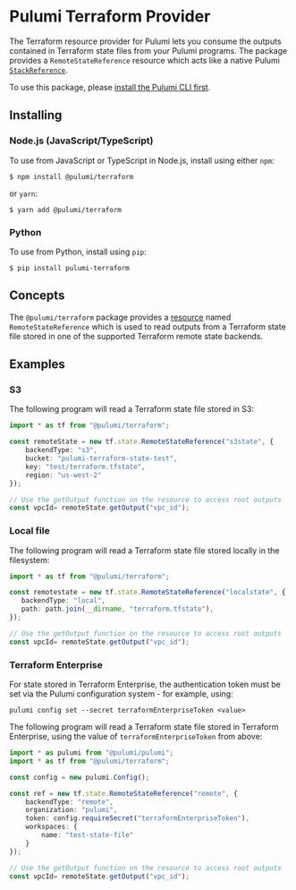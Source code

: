 # Pulumi Terraform Provider

The Terraform resource provider for Pulumi lets you consume the outputs
contained in Terraform state files from your Pulumi programs. The package
provides a `RemoteStateReference` resource which acts like a native Pulumi
[`StackReference`][stackreference].

To use this package, please [install the Pulumi CLI first][pulumicli].

## Installing

### Node.js (JavaScript/TypeScript)

To use from JavaScript or TypeScript in Node.js, install using either `npm`:

    $ npm install @pulumi/terraform

or `yarn`:

    $ yarn add @pulumi/terraform
    
### Python

To use from Python, install using `pip`:

    $ pip install pulumi-terraform

## Concepts

The `@pulumi/terraform` package provides a [resource](https://www.pulumi.com/docs/concepts/resources/) named `RemoteStateReference`
which is used to read outputs from a Terraform state file stored in one of the supported
Terraform remote state backends.

## Examples

### S3

The following program will read a Terraform state file stored in S3:

```typescript
import * as tf from "@pulumi/terraform";

const remoteState = new tf.state.RemoteStateReference("s3state", {
    backendType: "s3",
    bucket: "pulumi-terraform-state-test",
    key: "test/terraform.tfstate",
    region: "us-west-2"
});

// Use the getOutput function on the resource to access root outputs
const vpcId= remoteState.getOutput("vpc_id");
```

### Local file

The following program will read a Terraform state file stored locally in the
filesystem:

```typescript
import * as tf from "@pulumi/terraform";

const remotestate = new tf.state.RemoteStateReference("localstate", {
   backendType: "local",
   path: path.join(__dirname, "terraform.tfstate"),
});

// Use the getOutput function on the resource to access root outputs
const vpcId= remoteState.getOutput("vpc_id");
```

### Terraform Enterprise

For state stored in Terraform Enterprise, the authentication token must be set
via the Pulumi configuration system - for example, using:

    pulumi config set --secret terraformEnterpriseToken <value>

The following program will read a Terraform state file stored in Terraform
Enterprise, using the value of `terraformEnterpriseToken` from above:

```typescript
import * as pulumi from "@pulumi/pulumi";
import * as tf from "@pulumi/terraform";

const config = new pulumi.Config();

const ref = new tf.state.RemoteStateReference("remote", {
    backendType: "remote",
    organization: "pulumi",
    token: config.requireSecret("terraformEnterpriseToken"),
    workspaces: {
        name: "test-state-file"
    }
});

// Use the getOutput function on the resource to access root outputs
const vpcId= remoteState.getOutput("vpc_id");
```

[stackreference]: https://www.pulumi.com/docs/reference/organizing-stacks-projects/#inter-stack-dependencies
[pulumicli]: https://pulumi.com/

